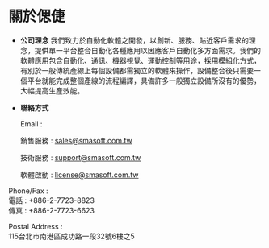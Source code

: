 # 關於偲倢

* **公司理念** 我們致力於自動化軟體之開發，以創新、服務、貼近客戶需求的理念，提供單一平台整合自動化各種應用以因應客戶自動化多方面需求。我們的軟體應用包含自動化、通訊、機器視覺、運動控制等用途，採用模組化方式，有別於一般傳統產線上每個設備都需獨立的軟體來操作，設備整合後只需要一個平台就能完成整個產線的流程編譯，具備許多一般獨立設備所沒有的優勢，大幅提高生產效能。
* **聯絡方式**

  Email :

  銷售服務 : sales@smasoft.com.tw

  技術服務 : support@smasoft.com.tw

  軟體啟動 : license@smasoft.com.tw

Phone/Fax :  
電話 : +886-2-7723-8823  
傳真 : +886-2-7723-6623

Postal Address :  
115台北市南港區成功路一段32號6樓之5

